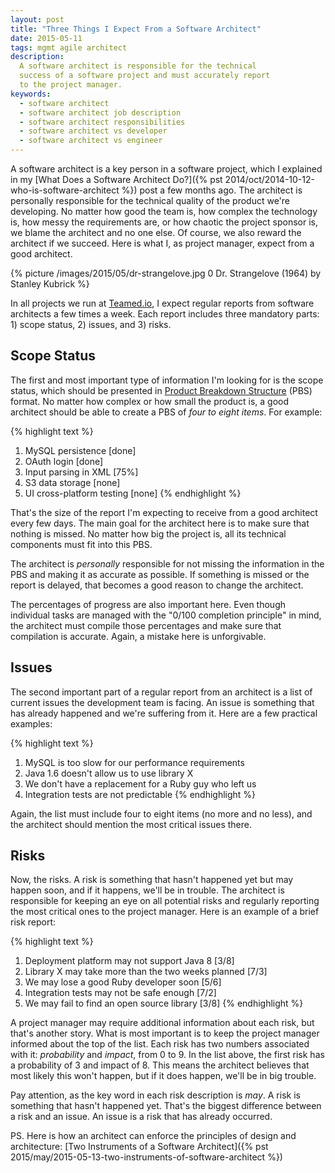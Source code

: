 ```yaml
---
layout: post
title: "Three Things I Expect From a Software Architect"
date: 2015-05-11
tags: mgmt agile architect
description:
  A software architect is responsible for the technical
  success of a software project and must accurately report
  to the project manager.
keywords:
  - software architect
  - software architect job description
  - software architect responsibilities
  - software architect vs developer
  - software architect vs engineer
---
```


A software architect is a key person in a software project, which I
explained in my [What Does a Software Architect Do?]({% pst 2014/oct/2014-10-12-who-is-software-architect %})
post a few months ago. The architect is personally responsible for
the technical quality of the product we're developing. No matter how
good the team is, how complex the technology is, how messy the
requirements are, or how chaotic the project sponsor is,
we blame the architect and no one else. Of course, we also reward the architect
if we succeed. Here is what I, as project manager, expect from a good architect.

<!--more-->

{% picture /images/2015/05/dr-strangelove.jpg 0 Dr. Strangelove (1964) by Stanley Kubrick %}

In all projects we run at [Teamed.io](http://www.teamed.io), I expect
regular reports from software architects a few times a week. Each report
includes three mandatory parts: 1) scope status, 2) issues, and 3) risks.

## Scope Status

The first and most important type of information I'm looking for
is the scope status, which should be presented in
[Product Breakdown Structure](https://en.wikipedia.org/wiki/Product_breakdown_structure)
(PBS) format. No matter how complex or how small the product is, a good architect
should be able to create a PBS of _four to eight items_. For example:

{% highlight text %}
1. MySQL persistence [done]
2. OAuth login [done]
3. Input parsing in XML [75%]
4. S3 data storage [none]
5. UI cross-platform testing [none]
{% endhighlight %}

That's the size of the report I'm expecting to receive from a good architect
every few days. The main goal for the architect here is to make sure
that nothing is missed. No matter how big the project is, all its
technical components must fit into this PBS.

The architect is _personally_ responsible for not missing the information
in the PBS and making it as accurate as possible. If something is missed
or the report is delayed, that becomes a good reason to change the architect.

The percentages of progress are also important here. Even though
individual tasks are managed with the "0/100 completion principle" in mind,
the architect must compile those percentages and make sure that compilation
is accurate. Again, a mistake here is unforgivable.

## Issues

The second important part of a regular report from an architect is a list
of current issues the development team is facing. An issue is something
that has already happened and we're suffering from it. Here are
a few practical examples:

{% highlight text %}
1. MySQL is too slow for our performance requirements
2. Java 1.6 doesn't allow us to use library X
3. We don't have a replacement for a Ruby guy who left us
4. Integration tests are not predictable
{% endhighlight %}

Again, the list must include four to eight items (no more and no less), and the architect
should mention the most critical issues there.

## Risks

Now, the risks. A risk is something that hasn't happened yet but may happen
soon, and if it happens, we'll be in trouble. The architect is responsible
for keeping an eye on all potential risks and regularly reporting the most critical
ones to the project manager. Here is an example of
a brief risk report:

{% highlight text %}
1. Deployment platform may not support Java 8 [3/8]
2. Library X may take more than the two weeks planned [7/3]
3. We may lose a good Ruby developer soon [5/6]
4. Integration tests may not be safe enough [7/2]
5. We may fail to find an open source library [3/8]
{% endhighlight %}

A project manager may require additional information about each risk, but
that's another story. What is most important is to keep the project manager
informed about the top of the list. Each risk has two numbers associated with
it: _probability_ and _impact_, from 0 to 9. In the list above, the first
risk has a probability of 3 and impact of 8. This means the architect
believes that most likely this won't happen, but if it does happen, we'll be
in big trouble.

Pay attention, as the key word in each risk description is _may_. A risk
is something that hasn't happened yet. That's the biggest difference between
a risk and an issue. An issue is a risk that has already occurred.

PS. Here is how an architect can enforce the principles
of design and architecture:
[Two Instruments of a Software Architect]({% pst 2015/may/2015-05-13-two-instruments-of-software-architect %})
